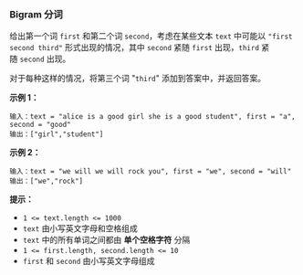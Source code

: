 ### Bigram 分词 ###
给出第一个词 `first` 和第二个词 `second`，考虑在某些文本 `text` 中可能以 `"first second third"` 形式出现的情况，其中 `second` 紧随 `first` 出现，`third` 紧随 `second` 出现。

对于每种这样的情况，将第三个词 "`third`" 添加到答案中，并返回答案。



**示例 1：**

```
输入：text = "alice is a good girl she is a good student", first = "a", second = "good"
输出：["girl","student"]
```

**示例 2：**

```
输入：text = "we will we will rock you", first = "we", second = "will"
输出：["we","rock"]
```



**提示：**

* `1 <= text.length <= 1000`
* `text` 由小写英文字母和空格组成
* `text` 中的所有单词之间都由 **单个空格字符** 分隔
* `1 <= first.length, second.length <= 10`
* `first` 和 `second` 由小写英文字母组成

